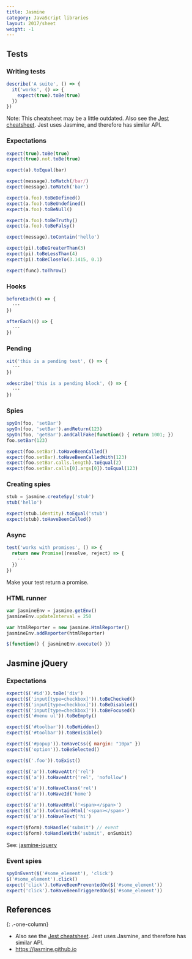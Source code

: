 ```yaml
---
title: Jasmine
category: JavaScript libraries
layout: 2017/sheet
weight: -1
---
```


## Tests

### Writing tests

```js
describe('A suite', () => {
  it('works', () => {
    expect(true).toBe(true)
  })
})
```

Note: This cheatsheet may be a little outdated. Also see the [Jest cheatsheet](./jest). Jest uses Jasmine, and therefore has similar API.

### Expectations

```js
expect(true).toBe(true)
expect(true).not.toBe(true)
```

```js
expect(a).toEqual(bar)
```

```js
expect(message).toMatch(/bar/)
expect(message).toMatch('bar')
```

```js
expect(a.foo).toBeDefined()
expect(a.foo).toBeUndefined()
expect(a.foo).toBeNull()
```

```js
expect(a.foo).toBeTruthy()
expect(a.foo).toBeFalsy()
```

```js
expect(message).toContain('hello')
```

```js
expect(pi).toBeGreaterThan(3)
expect(pi).toBeLessThan(4)
expect(pi).toBeCloseTo(3.1415, 0.1)
```

```js
expect(func).toThrow()
```

### Hooks

```js
beforeEach(() => {
  ···
})
```

```js
afterEach(() => {
  ···
})
```

### Pending

```js
xit('this is a pending test', () => {
  ···
})
```

```js
xdescribe('this is a pending block', () => {
  ···
})
```

### Spies

```js
spyOn(foo, 'setBar')
spyOn(foo, 'setBar').andReturn(123)
spyOn(foo, 'getBar').andCallFake(function() { return 1001; })
foo.setBar(123)
```

```js
expect(foo.setBar).toHaveBeenCalled()
expect(foo.setBar).toHaveBeenCalledWith(123)
expect(foo.setBar.calls.length).toEqual(2)
expect(foo.setBar.calls[0].args[0]).toEqual(123)
```

### Creating spies

```js
stub = jasmine.createSpy('stub')
stub('hello')
```

```js
expect(stub.identity).toEqual('stub')
expect(stub).toHaveBeenCalled()
```

### Async

```js
test('works with promises', () => {
  return new Promise((resolve, reject) => {
    ···
  })
})
```

Make your test return a promise.

### HTML runner

```js
var jasmineEnv = jasmine.getEnv()
jasmineEnv.updateInterval = 250

var htmlReporter = new jasmine.HtmlReporter()
jasmineEnv.addReporter(htmlReporter)

$(function() { jasmineEnv.execute() })
```

Jasmine jQuery
--------------

### Expectations

```js
expect($('#id')).toBe('div')
expect($('input[type=checkbox]')).toBeChecked()
expect($('input[type=checkbox]')).toBeDisabled()
expect($('input[type=checkbox]')).toBeFocused()
expect($('#menu ul')).toBeEmpty()
```

```js
expect($('#toolbar')).toBeHidden()
expect($('#toolbar')).toBeVisible()
```

```js
expect($('#popup')).toHaveCss({ margin: "10px" })
expect($('option')).toBeSelected()
```

```js
expect($('.foo')).toExist()
```

```js
expect($('a')).toHaveAttr('rel')
expect($('a')).toHaveAttr('rel', 'nofollow')
```

```js
expect($('a')).toHaveClass('rel')
expect($('a')).toHaveId('home')
```

```js
expect($('a')).toHaveHtml('<span></span>')
expect($('a')).toContainHtml('<span></span>')
expect($('a')).toHaveText('hi')
```

```js
expect($form).toHandle('submit') // event
expect($form).toHandleWith('submit', onSumbit)
```

See: [jasmine-jquery](https://github.com/velesin/jasmine-jquery)

### Event spies

```js
spyOnEvent($('#some_element'), 'click')
$('#some_element').click()
expect('click').toHaveBeenPreventedOn($('#some_element'))
expect('click').toHaveBeenTriggeredOn($('#some_element'))
```

## References
{: .-one-column}

* Also see the [Jest cheatsheet](./jest.html). Jest uses Jasmine, and therefore has similar API.
* <https://jasmine.github.io>
